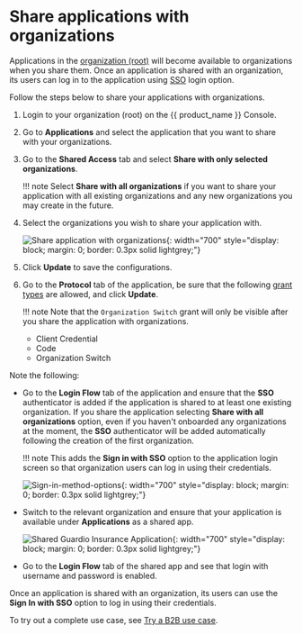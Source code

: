 # Share applications with organizations

Applications in the [organization (root)]({{base_path}}/guides/{{root_org_description_path}}) will become available to organizations when you share them. Once an application is shared with an organization, its users can log in to the application using [SSO]({{base_path}}/guides/organization-management/try-a-b2b-use-case) login option.

Follow the steps below to share your applications with organizations.

1. Login to your organization (root) on the {{ product_name }} Console.
2. Go to **Applications** and select the application that you want to share with your organizations.
3. Go to the **Shared Access** tab and select **Share with only selected organizations**.

    !!! note
        Select **Share with all organizations** if you want to share your application with all existing organizations and any new organizations you may create in the future.

4. Select the organizations you wish to share your application with.

    ![Share application with organizations]({{base_path}}/assets/img/guides/organization/manage-organizations/share-application.png){: width="700" style="display: block; margin: 0; border: 0.3px solid lightgrey;"}

5. Click **Update** to save the configurations.
6. Go to the **Protocol** tab of the application, be sure that the following [grant types]({{base_path}}/references/grant-types/) are allowed, and click **Update**.

    !!! note
        Note that the `Organization Switch` grant will only be visible after you share the application with organizations.

      - Client Credential
      - Code
      - Organization Switch

Note the following:

- Go to the **Login Flow** tab of the application and ensure that the **SSO** authenticator is added if the application is shared to at least one existing organization.
  If you share the application selecting **Share with all organizations** option, even if you haven't onboarded any organizations at the moment, the **SSO** authenticator will be added automatically following the creation of the first organization.

    !!! note
        This adds the **Sign in with SSO** option to the application login screen so that organization users can log in using their credentials.

  ![Sign-in-method-options]({{base_path}}/assets/img/guides/organization/manage-organizations/sso-signin-method.png){: width="700" style="display: block; margin: 0; border: 0.3px solid lightgrey;"}

- Switch to the relevant organization and ensure that your application is available under **Applications** as a shared app.

  ![Shared Guardio Insurance Application]({{base_path}}/assets/img/guides/organization/manage-organizations/fragmented-app.png){: width="700" style="display: block; margin: 0; border: 0.3px solid lightgrey;"}

- Go to the **Login Flow** tab of the shared app and see that login with username and password is enabled.

Once an application is shared with an organization, its users can use the **Sign In with SSO** option to log in using their credentials.

To try out a complete use case, see [Try a B2B use case]({{base_path}}/guides/organization-management/try-a-b2b-use-case/).
